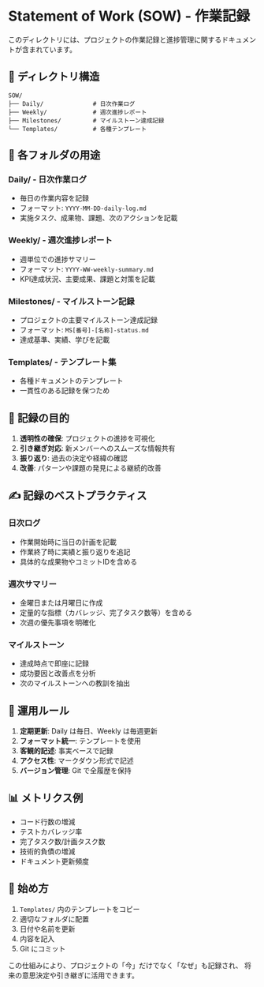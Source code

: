 # Statement of Work (SOW) - 作業記録

このディレクトリには、プロジェクトの作業記録と進捗管理に関するドキュメントが含まれています。

## 📁 ディレクトリ構造

```
SOW/
├── Daily/              # 日次作業ログ
├── Weekly/             # 週次進捗レポート
├── Milestones/         # マイルストーン達成記録
└── Templates/          # 各種テンプレート
```

## 📝 各フォルダの用途

### Daily/ - 日次作業ログ
- 毎日の作業内容を記録
- フォーマット: `YYYY-MM-DD-daily-log.md`
- 実施タスク、成果物、課題、次のアクションを記載

### Weekly/ - 週次進捗レポート
- 週単位での進捗サマリー
- フォーマット: `YYYY-WW-weekly-summary.md`
- KPI達成状況、主要成果、課題と対策を記載

### Milestones/ - マイルストーン記録
- プロジェクトの主要マイルストーン達成記録
- フォーマット: `MS[番号]-[名称]-status.md`
- 達成基準、実績、学びを記載

### Templates/ - テンプレート集
- 各種ドキュメントのテンプレート
- 一貫性のある記録を保つため

## 🎯 記録の目的

1. **透明性の確保**: プロジェクトの進捗を可視化
2. **引き継ぎ対応**: 新メンバーへのスムーズな情報共有
3. **振り返り**: 過去の決定や経緯の確認
4. **改善**: パターンや課題の発見による継続的改善

## ✍️ 記録のベストプラクティス

### 日次ログ
- 作業開始時に当日の計画を記載
- 作業終了時に実績と振り返りを追記
- 具体的な成果物やコミットIDを含める

### 週次サマリー
- 金曜日または月曜日に作成
- 定量的な指標（カバレッジ、完了タスク数等）を含める
- 次週の優先事項を明確化

### マイルストーン
- 達成時点で即座に記録
- 成功要因と改善点を分析
- 次のマイルストーンへの教訓を抽出

## 🔄 運用ルール

1. **定期更新**: Daily は毎日、Weekly は毎週更新
2. **フォーマット統一**: テンプレートを使用
3. **客観的記述**: 事実ベースで記録
4. **アクセス性**: マークダウン形式で記述
5. **バージョン管理**: Git で全履歴を保持

## 📊 メトリクス例

- コード行数の増減
- テストカバレッジ率
- 完了タスク数/計画タスク数
- 技術的負債の増減
- ドキュメント更新頻度

## 🚀 始め方

1. `Templates/` 内のテンプレートをコピー
2. 適切なフォルダに配置
3. 日付や名前を更新
4. 内容を記入
5. Git にコミット

この仕組みにより、プロジェクトの「今」だけでなく「なぜ」も記録され、
将来の意思決定や引き継ぎに活用できます。